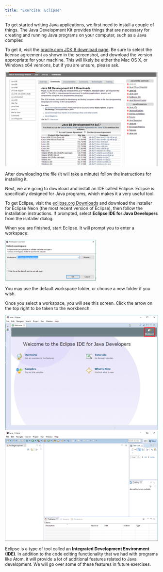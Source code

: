 ```yaml
---
title: "Exercise: Eclipse"
---
```


To get started writing Java applications, we first need to install a couple of things. The Java Development Kit provides things that are necessary for creating and running Java programs on your computer, such as a Java compiler.

To get it, visit the [oracle.com JDK 8 download page](http://www.oracle.com/technetwork/java/javase/downloads/jdk8-downloads-2133151.html). Be sure to select the license agreement as shown in the screenshot, and download the version appropriate for your machine. This will likely be either the Mac OS X, or Windows x64 versions, but if you are unsure, please ask.

<img src="jdk.png" width=600>

After downloading the file (it will take a minute) follow the instructions for installing it.

Next, we are going to download and install an IDE called Eclipse. Eclipse is specifically designed for Java programs, which makes it a very useful tool.

To get Eclipse, visit the [eclipse.org Downloads](https://eclipse.org/downloads/) and download the installer for Eclipse Neon (the most recent version of Eclipse), then follow the installation instructions. If prompted, select **Eclipse IDE for Java Developers** from the isntaller dialog.

When you are finished, start Eclipse. It will prompt you to enter a workspace:

<img src="workspace.png" width=300>

You may use the default workspace folder, or choose a new folder if you wish.

Once you select a workspace, you will see this screen. Click the arrow on the top right to be taken to the workbench:

<img src="startscreen.png" width=600>

<img src="workbench.png" width=600>

Eclipse is a type of tool called an **Integrated Development Environment (IDE)**. In addition to the code editing functionality that we had with programs like Atom, it will provide a lot of additional features related to Java development. We will go over some of these features in future exercises.
